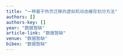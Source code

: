 ```yaml
---
title: "一种基于热页迁移的虚拟机动态缓存划分方法"
authors: []
authors-key: []
year: "数据暂缺"
article-link: "数据暂缺"
venue: "数据暂缺"
bibex: "数据暂缺"
---
```


